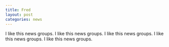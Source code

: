 ```yaml
---
title: Fred
layout: post
categories: news
---
```


I like this news groups.
I like this news groups.
I like this news groups.
I like this news groups.
I like this news groups.

